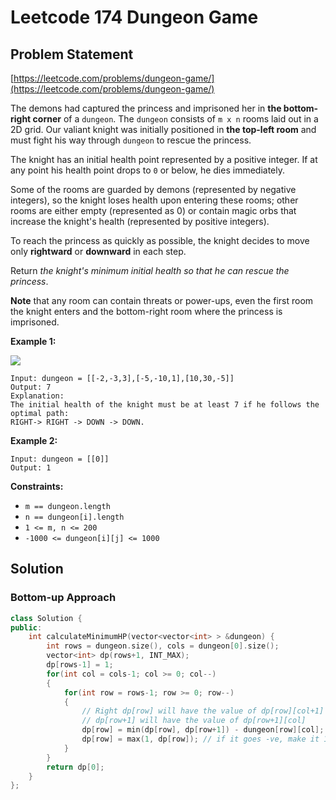 # Leetcode 174 Dungeon Game

## Problem Statement

[https://leetcode.com/problems/dungeon-game/](https://leetcode.com/problems/dungeon-game/)

The demons had captured the princess and imprisoned her in **the bottom-right corner** of a `dungeon`. The `dungeon` consists of `m x n` rooms laid out in a 2D grid. Our valiant knight was initially positioned in **the top-left room** and must fight his way through `dungeon` to rescue the princess.

The knight has an initial health point represented by a positive integer. If at any point his health point drops to `0` or below, he dies immediately.

Some of the rooms are guarded by demons \(represented by negative integers\), so the knight loses health upon entering these rooms; other rooms are either empty \(represented as 0\) or contain magic orbs that increase the knight's health \(represented by positive integers\).

To reach the princess as quickly as possible, the knight decides to move only **rightward** or **downward** in each step.

Return _the knight's minimum initial health so that he can rescue the princess_.

**Note** that any room can contain threats or power-ups, even the first room the knight enters and the bottom-right room where the princess is imprisoned.

**Example 1:** 

![](https://assets.leetcode.com/uploads/2021/03/13/dungeon-grid-1.jpg)

```text
Input: dungeon = [[-2,-3,3],[-5,-10,1],[10,30,-5]]
Output: 7
Explanation: 
The initial health of the knight must be at least 7 if he follows the optimal path: 
RIGHT-> RIGHT -> DOWN -> DOWN.
```

**Example 2:**

```text
Input: dungeon = [[0]]
Output: 1
```

**Constraints:**

* `m == dungeon.length`
* `n == dungeon[i].length`
* `1 <= m, n <= 200`
* `-1000 <= dungeon[i][j] <= 1000`

## Solution

### Bottom-up Approach

```cpp
class Solution {
public:
    int calculateMinimumHP(vector<vector<int> > &dungeon) {
        int rows = dungeon.size(), cols = dungeon[0].size();
        vector<int> dp(rows+1, INT_MAX);
        dp[rows-1] = 1;
        for(int col = cols-1; col >= 0; col--)
        {
            for(int row = rows-1; row >= 0; row--)
            { 
                // Right dp[row] will have the value of dp[row][col+1]
                // dp[row+1] will have the value of dp[row+1][col]
                dp[row] = min(dp[row], dp[row+1]) - dungeon[row][col];
                dp[row] = max(1, dp[row]); // if it goes -ve, make it 1.
            }
        }
        return dp[0];
    }
};
```

